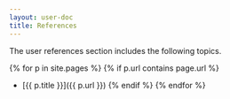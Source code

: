 ```yaml
---
layout: user-doc
title: References
---
```


The user references section includes the following topics.

{% for p in site.pages %}
{% if p.url contains page.url %}
- [{{ p.title }}]({{ p.url }})
{% endif %}
{% endfor %}

